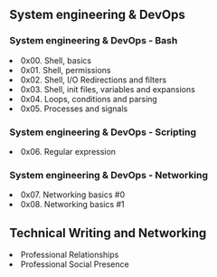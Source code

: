 <h2>System engineering & DevOps</h2>
<h3>System engineering & DevOps - Bash</h3>
<li>0x00. Shell, basics</li>
<li>0x01. Shell, permissions</li>
<li>0x02. Shell, I/O Redirections and filters</li>
<li>0x03. Shell, init files, variables and expansions</li>
<li>0x04. Loops, conditions and parsing</li>
<li>0x05. Processes and signals</li>
<h3>System engineering & DevOps - Scripting</h3>
<li> 0x06. Regular expression</li>
<h3>System engineering & DevOps - Networking</h3>
<li> 0x07. Networking basics #0</li>
<li> 0x08. Networking basics #1</li>
<h2>Technical Writing and Networking</h2>
<li> Professional Relationships </li>
<li> Professional Social Presence</li>
